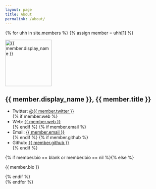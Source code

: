 ```yaml
---
layout: page
title: About
permalink: /about/
---
```


{% for uhh in site.members %}
{% assign member = uhh[1] %}
<div id="{{ member.display_name }}" class="member">
<p></p>
<a href="{{ member.web }}">
<img 
class="before" src="http://www.gravatar.com/avatar/{{ member.gravatar }}?s=150"
alt="{{ member.display_name }}" width="150" height="150">
</a>
<h2>{{ member.display_name }}, {{ member.title }}</h2>
<ul>
<li>Twitter: <a href="https://twitter.com/{{ member.twitter }}">@{{ member.twitter }}</a></li>
{% if member.web %}<li>Web: <a href="{{ member.web }}">{{ member.web }}</a></li>{% endif %}
{% if member.email %}<li>Email: <a href="mailto:{{ member.email }}">{{ member.email }}</a></li>{% endif %}
{% if member.github %}<li>Github: <a href="https://github.com/{{ member.github }}">{{ member.github }}</a></li>{% endif %}
</ul>
{% if member.bio == blank or member.bio == nil %}{% else %}<p>{{ member.bio }}</p>{% endif %}
</div>
{% endfor %}